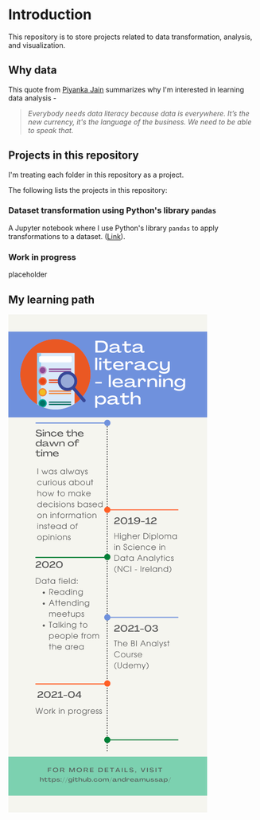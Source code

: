 # Introduction

This repository is to store projects related to data transformation, analysis, and visualization.

## Why data

This quote from [Piyanka Jain](https://www.linkedin.com/in/piyanka/) summarizes why I'm interested in learning data analysis -

> _Everybody needs data literacy because data is everywhere. It’s the new currency, it's the language of the business. We need to be able to speak that._

## Projects in this repository

I'm treating each folder in this repository as a project.

The following lists the projects in this repository:

### Dataset transformation using Python's library `pandas`

A Jupyter notebook where I use Python's library `pandas` to apply transformations to a dataset. ([Link](/UdemyBIDA/README_BIDA.md)).

### Work in progress

placeholder

## My learning path

![Learning path](/images/Data_learningpathH1000_202103.png)
